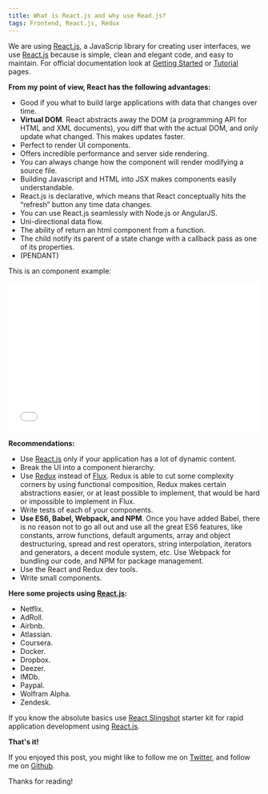 ```yaml
---
title: What is React.js and why use Read.js?
tags: Frontend, React.js, Redux
---
```


We are using [React.js](https://facebook.github.io/react/index.html), a JavaScrip library for creating user interfaces, we use [React.js](https://facebook.github.io/react/index.html) because is simple, clean and elegant code, and easy to maintain. For official documentation look at [Getting Started](https://facebook.github.io/react/docs/getting-started.html) or [Tutorial](https://facebook.github.io/react/docs/tutorial.html) pages.

**From my point of view, React has the following advantages:**

* Good if you what to build large applications with data that changes over time.
* **Virtual DOM**. React abstracts away the DOM (a programming API for HTML and XML documents), you diff that with the actual DOM, and only update what changed. This makes updates faster.
* Perfect to render UI components.
* Offers incredible performance and server side rendering.
* You can always change how the component will render modifying a source file.
* Building Javascript and HTML into JSX makes components easily understandable.
* React.js is declarative, which means that React conceptually hits the “refresh” button any time data changes.
* You can use React.js seamlessly with Node.js or AngularJS.
* Uni-directional data flow.
* The ability of return an html component from a function.
* The child notify its parent of a state change with a callback pass as one of its properties.
* (PENDANT)

This is an component example:

<iframe width="100%" height="300" src="//jsfiddle.net/69z2wepo/41203/embedded/js,result/dark/?fontColor=fff" allowfullscreen="allowfullscreen" frameborder="0"></iframe>

**Recommendations:**

* Use [React.js](https://facebook.github.io/react/index.html) only if your application has a lot of dynamic content.
* Break the UI into a component hierarchy.
* Use [Redux](http://redux.js.org/) instead of [Flux](https://facebook.github.io/flux/). Redux is able to cut some complexity corners by using functional composition, Redux makes certain abstractions easier, or at least possible to implement, that would be hard or impossible to implement in Flux.
* Write tests of each of your components.
* **Use ES6, Babel, Webpack, and NPM**. Once you have added Babel, there is no reason not to go all out and use all the great ES6 features, like constants, arrow functions, default arguments, array and object destructuring, spread and rest operators, string interpolation, iterators and generators, a decent module system, etc. Use Webpack for bundling our code, and NPM for package management.
* Use the React and Redux dev tools.
* Write small components.

**Here some projects using [React.js](https://facebook.github.io/react/index.html):**

* Netflix.
* AdRoll.
* Airbnb.
* Atlassian.
* Coursera.
* Docker.
* Dropbox.
* Deezer.
* IMDb.
* Paypal.
* Wolfram Alpha.
* Zendesk.

If you know the absolute basics use [React Slingshot](https://github.com/coryhouse/react-slingshot) starter kit for rapid application development using [React.js](https://facebook.github.io/react/index.html).

**That's it!**

If you enjoyed this post, you might like to follow me on [Twitter](https://twitter.com/ileonelperea), and follow me on [Github](https://github.com/iLeonelPerea).

Thanks for reading!